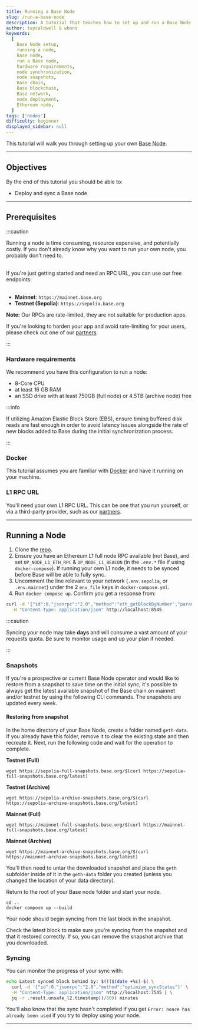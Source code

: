 ```yaml
---
title: Running a Base Node
slug: /run-a-base-node
description: A tutorial that teaches how to set up and run a Base Node.
author: taycaldwell & wbnns
keywords:
  [
    Base Node setup,
    running a node,
    Base node,
    run a Base node,
    hardware requirements,
    node synchronization,
    node snapshots,
    Base chain,
    Base blockchain,
    Base network,
    node deployment,
    Ethereum node,
  ]
tags: ['nodes']
difficulty: beginner
displayed_sidebar: null
---
```


This tutorial will walk you through setting up your own [Base Node].

---

## Objectives

By the end of this tutorial you should be able to:

- Deploy and sync a Base node

---

## Prerequisites

:::caution

Running a node is time consuming, resource expensive, and potentially costly. If you don't already know why you want to run your own node, you probably don't need to.
<br></br>

If you're just getting started and need an RPC URL, you can use our free endpoints:
<br></br>

- **Mainnet**: `https://mainnet.base.org`
- **Testnet (Sepolia)**: `https://sepolia.base.org`

**Note:** Our RPCs are rate-limited, they are not suitable for production apps.

If you're looking to harden your app and avoid rate-limiting for your users, please check out one of our [partners].

:::

### Hardware requirements

We recommend you have this configuration to run a node:

- 8-Core CPU
- at least 16 GB RAM
- an SSD drive with at least 750GB (full node) or 4.5TB (archive node) free

:::info

If utilizing Amazon Elastic Block Store (EBS), ensure timing buffered disk reads are fast enough in order to avoid latency issues alongside the rate of new blocks added to Base during the initial synchronization process.

:::

### Docker

This tutorial assumes you are familiar with [Docker] and have it running on your machine.

### L1 RPC URL

You'll need your own L1 RPC URL. This can be one that you run yourself, or via a third-party provider, such as our [partners].

---

## Running a Node

1. Clone the [repo].
2. Ensure you have an Ethereum L1 full node RPC available (not Base), and set `OP_NODE_L1_ETH_RPC` & `OP_NODE_L1_BEACON` (in the `.env.*` file if using `docker-compose`). If running your own L1 node, it needs to be synced before Base will be able to fully sync.
3. Uncomment the line relevant to your network (`.env.sepolia`, or `.env.mainnet`) under the 2 `env_file` keys in `docker-compose.yml`.
4. Run `docker compose up`. Confirm you get a response from:

```bash
curl -d '{"id":0,"jsonrpc":"2.0","method":"eth_getBlockByNumber","params":["latest",false]}' \
  -H "Content-Type: application/json" http://localhost:8545
```

:::caution

Syncing your node may take **days** and will consume a vast amount of your requests quota. Be sure to monitor usage and up your plan if needed.

:::

### Snapshots

If you're a prospective or current Base Node operator and would like to restore from a snapshot to save time on the initial sync, it's possible to always get the latest available snapshot of the Base chain on mainnet and/or testnet by using the following CLI commands. The snapshots are updated every week.

#### Restoring from snapshot

In the home directory of your Base Node, create a folder named `geth-data`. If you already have this folder, remove it to clear the existing state and then recreate it. Next, run the following code and wait for the operation to complete.

**Testnet (Full)**

```
wget https://sepolia-full-snapshots.base.org/$(curl https://sepolia-full-snapshots.base.org/latest)
```

**Testnet (Archive)**

```
wget https://sepolia-archive-snapshots.base.org/$(curl https://sepolia-archive-snapshots.base.org/latest)
```

**Mainnet (Full)**

```
wget https://mainnet-full-snapshots.base.org/$(curl https://mainnet-full-snapshots.base.org/latest)
```

**Mainnet (Archive)**

```
wget https://mainnet-archive-snapshots.base.org/$(curl https://mainnet-archive-snapshots.base.org/latest)
```

You'll then need to untar the downloaded snapshot and place the `geth` subfolder inside of it in the `geth-data` folder you created (unless you changed the location of your data directory).

Return to the root of your Base node folder and start your node.

```
cd ..
docker compose up --build
```

Your node should begin syncing from the last block in the snapshot.

Check the latest block to make sure you're syncing from the snapshot and that it restored correctly. If so, you can remove the snapshot archive that you downloaded.

### Syncing

You can monitor the progress of your sync with:

```bash
echo Latest synced block behind by: $((($(date +%s)-$( \
  curl -d '{"id":0,"jsonrpc":"2.0","method":"optimism_syncStatus"}' \
  -H "Content-Type: application/json" http://localhost:7545 | \
  jq -r .result.unsafe_l2.timestamp))/60)) minutes
```

You'll also know that the sync hasn't completed if you get `Error: nonce has already been used` if you try to deploy using your node.

---

[docker]: https://www.docker.com/
[base node]: https://github.com/base-org/node
[repo]: https://github.com/base-org/node
[partners]: /tools/node-providers

